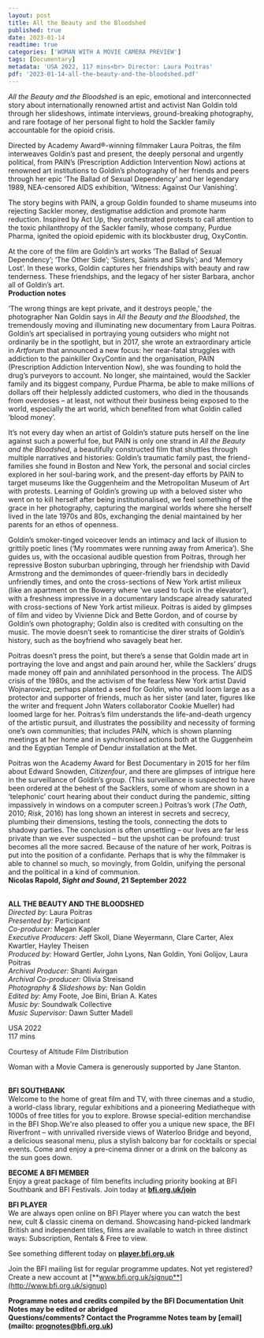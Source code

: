 ```yaml
---
layout: post
title: All the Beauty and the Bloodshed
published: true
date: 2023-01-14
readtime: true
categories: ['WOMAN WITH A MOVIE CAMERA PREVIEW']
tags: [Documentary]
metadata: 'USA 2022, 117 mins<br> Director: Laura Poitras'
pdf: '2023-01-14-all-the-beauty-and-the-bloodshed.pdf'
---
```


_All the Beauty and the Bloodshed_ is an epic, emotional and interconnected story about internationally renowned artist and activist Nan Goldin told through her slideshows, intimate interviews, ground-breaking photography, and rare footage of her personal fight to hold the Sackler family accountable for the opioid crisis.

Directed by Academy Award®-winning filmmaker Laura Poitras, the film interweaves Goldin’s past and present, the deeply personal and urgently political, from PAIN’s (Prescription Addiction Intervention Now) actions at renowned art institutions to Goldin’s photography of her friends and peers through her epic ‘The Ballad of Sexual Dependency’ and her legendary 1989, NEA-censored AIDS exhibition, ‘Witness: Against Our Vanishing’.

The story begins with PAIN, a group Goldin founded to shame museums into rejecting Sackler money, destigmatise addiction and promote harm reduction. Inspired by Act Up, they orchestrated protests to call attention to the toxic philanthropy of the Sackler family, whose company, Purdue Pharma, ignited the opioid epidemic with its blockbuster drug, OxyContin.

At the core of the film are Goldin’s art works ‘The Ballad of Sexual Dependency’; ‘The Other Side’; ‘Sisters, Saints and Sibyls’; and ‘Memory Lost’. In these works, Goldin captures her friendships with beauty and raw tenderness. These friendships, and the legacy of her sister Barbara, anchor all of Goldin’s art.  
**Production notes**

‘The wrong things are kept private, and it destroys people,’ the photographer Nan Goldin says in _All the Beauty and the Bloodshed_, the tremendously moving and illuminating new documentary from Laura Poitras. Goldin’s art specialised in portraying young outsiders who might not ordinarily be in the spotlight, but in 2017, she wrote an extraordinary article in _Artforum_ that announced a new focus: her near-fatal struggles with addiction to the painkiller OxyContin and the organisation, PAIN (Prescription Addiction Intervention Now), she was founding to hold the drug’s purveyors to account. No longer, she maintained, would the Sackler family and its biggest company, Purdue Pharma, be able to make millions of dollars off their helplessly addicted customers, who died in the thousands from overdoses – at least, not without their business being exposed to the world, especially the art world, which benefited from what Goldin called ‘blood money’.

It’s not every day when an artist of Goldin’s stature puts herself on the line against such a powerful foe, but PAIN is only one strand in _All the Beauty and the Bloodshed_, a beautifully constructed film that shuttles through multiple narratives and histories: Goldin’s traumatic family past, the friend-families she found in Boston and New York, the personal and social circles explored in her soul-baring work, and the present-day efforts by PAIN to target museums like the Guggenheim and the Metropolitan Museum of Art with protests. Learning of Goldin’s growing up with a beloved sister who went on to kill herself after being institutionalised, we feel something of the grace in her photography, capturing the marginal worlds where she herself lived in the late 1970s and 80s, exchanging the denial maintained by her parents for an ethos of openness.

Goldin’s smoker-tinged voiceover lends an intimacy and lack of illusion to grittily poetic lines (‘My roommates were running away from America’). She guides us, with the occasional audible question from Poitras, through her repressive Boston suburban upbringing, through her friendship with David Armstrong and the demimondes of queer-friendly bars in decidedly unfriendly times, and onto the cross-sections of New York artist milieux (like an apartment on the Bowery where ‘we used to fuck in the elevator’), with a freshness impressive in a documentary landscape already saturated with cross-sections of New York artist milieux. Poitras is aided by glimpses of film and video by Vivienne Dick and Bette Gordon, and of course by Goldin’s own photography; Goldin also is credited with consulting on the music. The movie doesn’t seek to romanticise the direr straits of Goldin’s history, such as the boyfriend who savagely beat her.

Poitras doesn’t press the point, but there’s a sense that Goldin made art in portraying the love and angst and pain around her, while the Sacklers’ drugs made money off pain and annihilated personhood in the process. The AIDS crisis of the 1980s, and the activism of the fearless New York artist David Wojnarowicz, perhaps planted a seed for Goldin, who would loom large as a protector and supporter of friends, much as her sister (and later, figures like the writer and frequent John Waters collaborator Cookie Mueller) had loomed large for her. Poitras’s film understands the life-and-death urgency of the artistic pursuit, and illustrates the possibility and necessity of forming one’s own communities; that includes PAIN, which is shown planning meetings at her home and in synchronised actions both at the Guggenheim and the Egyptian Temple of Dendur installation at the Met.

Poitras won the Academy Award for Best Documentary in 2015 for her film about Edward Snowden, _Citizenfour_, and there are glimpses of intrigue here in the surveillance of Goldin’s group. (This surveillance is suspected to have been ordered at the behest of the Sacklers, some of whom are shown in a ‘telephonic’ court hearing about their conduct during the pandemic, sitting impassively in windows on a computer screen.) Poitras’s work (_The Oath_, 2010; _Risk_, 2016) has long shown an interest in secrets and secrecy, plumbing their dimensions, testing the tools, connecting the dots to shadowy parties. The conclusion is often unsettling – our lives are far less private than we ever suspected – but the upshot can be profound: trust becomes all the more sacred. Because of the nature of her work, Poitras is put into the position of a confidante. Perhaps that is why the filmmaker is able to channel so much, so movingly, from Goldin, unifying the personal and the political in a kind of communion.  
**Nicolas Rapold, _Sight and Sound_, 21 September 2022**
<br><br>

**ALL THE BEAUTY AND THE BLOODSHED**<br>
_Directed by:_ Laura Poitras<br>
_Presented by:_ Participant<br>
_Co-producer:_ Megan Kapler<br>
_Executive Producers:_ Jeff Skoll, Diane Weyermann, Clare Carter, Alex Kwartler, Hayley Theisen<br>
_Produced by:_ Howard Gertler, John Lyons,  Nan Goldin, Yoni Golijov, Laura Poitras<br>
_Archival Producer:_ Shanti Avirgan<br>
_Archival Co-producer:_ Olivia Streisand<br>
_Photography & Slideshows by:_ Nan Goldin<br>
_Edited by:_ Amy Foote, Joe Bini, Brian A. Kates<br>
_Music by:_ Soundwalk Collective<br>
_Music Supervisor:_ Dawn Sutter Madell<br>

USA 2022<br>
117 mins<br>

Courtesy of Altitude Film Distribution

Woman with a Movie Camera is generously supported by Jane Stanton.<br>
<br>

**BFI SOUTHBANK**  
Welcome to the home of great film and TV, with three cinemas and a studio, a world-class library, regular exhibitions and a pioneering Mediatheque with 1000s of free titles for you to explore. Browse special-edition merchandise in the BFI Shop.We&#39;re also pleased to offer you a unique new space, the BFI Riverfront – with unrivalled riverside views of Waterloo Bridge and beyond, a delicious seasonal menu, plus a stylish balcony bar for cocktails or special events. Come and enjoy a pre-cinema dinner or a drink on the balcony as the sun goes down.  

**BECOME A BFI MEMBER**  
Enjoy a great package of film benefits including priority booking at BFI Southbank and BFI Festivals. Join today at [**bfi.org.uk/join**](http://www.bfi.org.uk/join)  

**BFI PLAYER**  
 We are always open online on BFI Player where you can watch the best new, cult &amp; classic cinema on demand. Showcasing hand-picked landmark British and independent titles, films are available to watch in three distinct ways: Subscription, Rentals &amp; Free to view.  

See something different today on [**player.bfi.org.uk**](https://player.bfi.org.uk)  

Join the BFI mailing list for regular programme updates. Not yet registered? Create a new account at [**www.bfi.org.uk/signup**](http://www.bfi.org.uk/signup)

**Programme notes and credits compiled by the BFI Documentation Unit  
Notes may be edited or abridged  
Questions/comments? Contact the Programme Notes team by [email](mailto: prognotes@bfi.org.uk)**

<!--stackedit_data:
eyJoaXN0b3J5IjpbLTU0MDk1MjM4Ml19
-->

